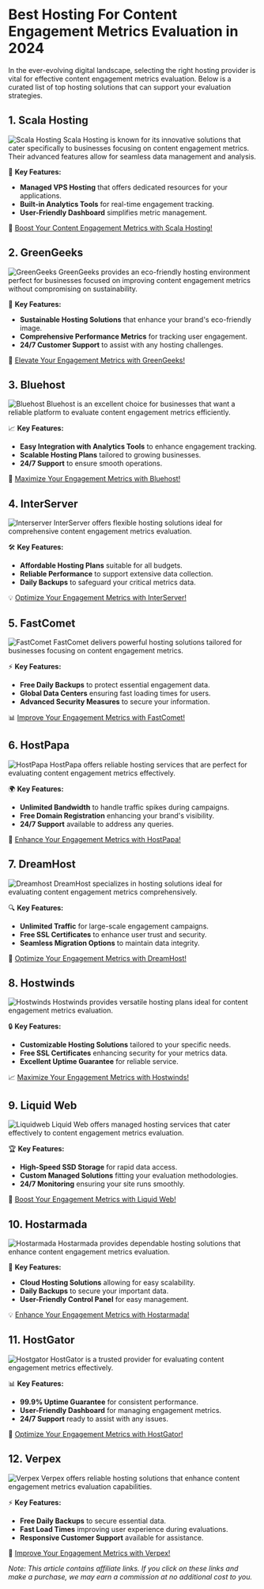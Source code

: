 # Best Hosting For Content Engagement Metrics Evaluation in 2024

In the ever-evolving digital landscape, selecting the right hosting provider is vital for effective content engagement metrics evaluation. Below is a curated list of top hosting solutions that can support your evaluation strategies.

## 1. **Scala Hosting**

![Scala Hosting](https://i.imgur.com/uJ5JIK3.png "Scala Web Hosting")
Scala Hosting is known for its innovative solutions that cater specifically to businesses focusing on content engagement metrics. Their advanced features allow for seamless data management and analysis.

🔑 **Key Features:**
- **Managed VPS Hosting** that offers dedicated resources for your applications.
- **Built-in Analytics Tools** for real-time engagement tracking.
- **User-Friendly Dashboard** simplifies metric management.

🔗 [Boost Your Content Engagement Metrics with Scala Hosting!](https://snipitx.com/scala-jy)

## 2. **GreenGeeks**

![GreenGeeks](https://i.imgur.com/eEwuntu.jpg "GreenGeeks Hosting")
GreenGeeks provides an eco-friendly hosting environment perfect for businesses focused on improving content engagement metrics without compromising on sustainability.

🌱 **Key Features:**
- **Sustainable Hosting Solutions** that enhance your brand's eco-friendly image.
- **Comprehensive Performance Metrics** for tracking user engagement.
- **24/7 Customer Support** to assist with any hosting challenges.

🌿 [Elevate Your Engagement Metrics with GreenGeeks!](https://snipitx.com/greengeeks-jy)

## 3. **Bluehost**

![Bluehost](https://i.imgur.com/PasFF9E.jpeg "Bluehost Hosting")
Bluehost is an excellent choice for businesses that want a reliable platform to evaluate content engagement metrics efficiently.

📈 **Key Features:**
- **Easy Integration with Analytics Tools** to enhance engagement tracking.
- **Scalable Hosting Plans** tailored to growing businesses.
- **24/7 Support** to ensure smooth operations.

🚀 [Maximize Your Engagement Metrics with Bluehost!](https://snipitx.com/bluehost-jy)

## 4. **InterServer**

![Interserver](https://i.imgur.com/OM5dOEW.jpeg "Interserver Hosting")
InterServer offers flexible hosting solutions ideal for comprehensive content engagement metrics evaluation.

🛠️ **Key Features:**
- **Affordable Hosting Plans** suitable for all budgets.
- **Reliable Performance** to support extensive data collection.
- **Daily Backups** to safeguard your critical metrics data.

💡 [Optimize Your Engagement Metrics with InterServer!](https://snipitx.com/interserver-jy)

## 5. **FastComet**

![FastComet](https://i.imgur.com/7qgXuWp.png "FastComet Hosting")
FastComet delivers powerful hosting solutions tailored for businesses focusing on content engagement metrics.

⚡ **Key Features:**
- **Free Daily Backups** to protect essential engagement data.
- **Global Data Centers** ensuring fast loading times for users.
- **Advanced Security Measures** to secure your information.

📊 [Improve Your Engagement Metrics with FastComet!](https://snipitx.com/fastcomet-jy)

## 6. **HostPapa**

![HostPapa](https://i.imgur.com/ouDTkvl.jpeg "HostPapa Hosting")
HostPapa offers reliable hosting services that are perfect for evaluating content engagement metrics effectively.

🌍 **Key Features:**
- **Unlimited Bandwidth** to handle traffic spikes during campaigns.
- **Free Domain Registration** enhancing your brand's visibility.
- **24/7 Support** available to address any queries.

💼 [Enhance Your Engagement Metrics with HostPapa!](https://snipitx.com/hostpapa-jy)

## 7. **DreamHost**

![Dreamhost](https://i.imgur.com/rXIg8ip.jpeg "Dreamhost Hosting")
DreamHost specializes in hosting solutions ideal for evaluating content engagement metrics comprehensively.

🔍 **Key Features:**
- **Unlimited Traffic** for large-scale engagement campaigns.
- **Free SSL Certificates** to enhance user trust and security.
- **Seamless Migration Options** to maintain data integrity.

🚀 [Optimize Your Engagement Metrics with DreamHost!](https://snipitx.com/dreamhost-jy)

## 8. **Hostwinds**

![Hostwinds](https://i.imgur.com/53aSNXx.jpeg "Hostwinds Hosting")
Hostwinds provides versatile hosting plans ideal for content engagement metrics evaluation.

🔒 **Key Features:**
- **Customizable Hosting Solutions** tailored to your specific needs.
- **Free SSL Certificates** enhancing security for your metrics data.
- **Excellent Uptime Guarantee** for reliable service.

📈 [Maximize Your Engagement Metrics with Hostwinds!](https://snipitx.com/hostwinds-jy)

## 9. **Liquid Web**

![Liquidweb](https://i.imgur.com/4IvT9SC.jpeg "Liquidweb Hosting")
Liquid Web offers managed hosting services that cater effectively to content engagement metrics evaluation.

🏆 **Key Features:**
- **High-Speed SSD Storage** for rapid data access.
- **Custom Managed Solutions** fitting your evaluation methodologies.
- **24/7 Monitoring** ensuring your site runs smoothly.

🔗 [Boost Your Engagement Metrics with Liquid Web!](https://snipitx.com/liquidweb-jy)

## 10. **Hostarmada**

![Hostarmada](https://i.imgur.com/KFbdf3o.jpeg "Hostarmada Hosting")
Hostarmada provides dependable hosting solutions that enhance content engagement metrics evaluation.

🌟 **Key Features:**
- **Cloud Hosting Solutions** allowing for easy scalability.
- **Daily Backups** to secure your important data.
- **User-Friendly Control Panel** for easy management.

💡 [Enhance Your Engagement Metrics with Hostarmada!](https://snipitx.com/hostarmada-jy)

## 11. **HostGator**

![Hostgator](https://i.imgur.com/BcVkH57.jpeg "Hostgator Hosting")
HostGator is a trusted provider for evaluating content engagement metrics effectively.

📊 **Key Features:**
- **99.9% Uptime Guarantee** for consistent performance.
- **User-Friendly Dashboard** for managing engagement metrics.
- **24/7 Support** ready to assist with any issues.

🔗 [Optimize Your Engagement Metrics with HostGator!](https://snipitx.com/hostgator-jy)

## 12. **Verpex**

![Verpex](https://i.imgur.com/6x5LhiS.jpeg "Verpex Hosting")
Verpex offers reliable hosting solutions that enhance content engagement metrics evaluation capabilities.

⚡ **Key Features:**
- **Free Daily Backups** to secure essential data.
- **Fast Load Times** improving user experience during evaluations.
- **Responsive Customer Support** available for assistance.

🚀 [Improve Your Engagement Metrics with Verpex!](https://snipitx.com/verpex-jy)

*Note: This article contains affiliate links. If you click on these links and make a purchase, we may earn a commission at no additional cost to you.*
